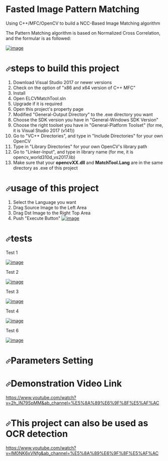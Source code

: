 # Fasted Image Pattern Matching

<p dir="auto">Using C++/MFC/OpenCV to build a NCC-Based Image Matching algorithm</p>
<p dir="auto">The Pattern Matching algorithm is based on Normalized Cross Correlation, and the formular is as followed:</p>
<p dir="auto"><a target="_blank" rel="noopener noreferrer" href="https://user-images.githubusercontent.com/104763587/167124708-e73ac583-dead-4628-8f4a-4fd6396c64f9.png"><img src="https://user-images.githubusercontent.com/104763587/167124708-e73ac583-dead-4628-8f4a-4fd6396c64f9.png" alt="image" style="max-width: 100%;"></a></p>
<h1 dir="auto"><a id="user-content-steps-to-build-this-project" class="anchor" aria-hidden="true" href="#steps-to-build-this-project"><svg class="octicon octicon-link" viewBox="0 0 16 16" version="1.1" width="16" height="16" aria-hidden="true"><path fill-rule="evenodd" d="M7.775 3.275a.75.75 0 001.06 1.06l1.25-1.25a2 2 0 112.83 2.83l-2.5 2.5a2 2 0 01-2.83 0 .75.75 0 00-1.06 1.06 3.5 3.5 0 004.95 0l2.5-2.5a3.5 3.5 0 00-4.95-4.95l-1.25 1.25zm-4.69 9.64a2 2 0 010-2.83l2.5-2.5a2 2 0 012.83 0 .75.75 0 001.06-1.06 3.5 3.5 0 00-4.95 0l-2.5 2.5a3.5 3.5 0 004.95 4.95l1.25-1.25a.75.75 0 00-1.06-1.06l-1.25 1.25a2 2 0 01-2.83 0z"></path></svg></a>steps to build this project</h1>
<ol dir="auto">
<li>Download Visual Studio 2017 or newer versions</li>
<li>Check on the option of "x86 and x64 version of C++ MFC"</li>
<li>Install</li>
<li>Open ELCVMatchTool.sln</li>
<li>Upgrade if it is required</li>
<li>Open this project's property page</li>
<li>Modified "General-Output Directory" to the .exe directory you want</li>
<li>Choose the SDK version you have in "General-Windows SDK Version"</li>
<li>Choose the right toolset you have in "General-Platform Toolset" (for me, it is Visual Studio 2017 (v141))</li>
<li>Go to "VC++ Directories", and type in "Include Directories" for your own OpenCV</li>
<li>Type in "Library Directories" for your own OpenCV's library path</li>
<li>Go to "Linker-Input", and type in library name (for me, it is opencv_world310d_vs2017.lib)</li>
<li>Make sure that your <strong>opencvXX.dll</strong> and <strong>MatchTool.Lang</strong> are in the same directory as .exe of this project</li>
</ol>
<h1 dir="auto"><a id="user-content-usage-of-this-project" class="anchor" aria-hidden="true" href="#usage-of-this-project"><svg class="octicon octicon-link" viewBox="0 0 16 16" version="1.1" width="16" height="16" aria-hidden="true"><path fill-rule="evenodd" d="M7.775 3.275a.75.75 0 001.06 1.06l1.25-1.25a2 2 0 112.83 2.83l-2.5 2.5a2 2 0 01-2.83 0 .75.75 0 00-1.06 1.06 3.5 3.5 0 004.95 0l2.5-2.5a3.5 3.5 0 00-4.95-4.95l-1.25 1.25zm-4.69 9.64a2 2 0 010-2.83l2.5-2.5a2 2 0 012.83 0 .75.75 0 001.06-1.06 3.5 3.5 0 00-4.95 0l-2.5 2.5a3.5 3.5 0 004.95 4.95l1.25-1.25a.75.75 0 00-1.06-1.06l-1.25 1.25a2 2 0 01-2.83 0z"></path></svg></a>usage of this project</h1>
<ol dir="auto">
<li>Select the Language you want</li>
<li>Drag Source Image to the Left Area</li>
<li>Drag Dst Image to the Right Top Area</li>
<li>Push "Execute Button"
<a target="_blank" rel="noopener noreferrer" href="https://github.com/DennisLiu1993/Fastest_Image_Pattern_Matching/blob/main/ManualImage/First%20Step.jpg"><img src="https://github.com/DennisLiu1993/Fastest_Image_Pattern_Matching/raw/main/ManualImage/First%20Step.jpg" alt="image" style="max-width: 100%;"></a></li>
</ol>
<h1 dir="auto"><a id="user-content-tests" class="anchor" aria-hidden="true" href="#tests"><svg class="octicon octicon-link" viewBox="0 0 16 16" version="1.1" width="16" height="16" aria-hidden="true"><path fill-rule="evenodd" d="M7.775 3.275a.75.75 0 001.06 1.06l1.25-1.25a2 2 0 112.83 2.83l-2.5 2.5a2 2 0 01-2.83 0 .75.75 0 00-1.06 1.06 3.5 3.5 0 004.95 0l2.5-2.5a3.5 3.5 0 00-4.95-4.95l-1.25 1.25zm-4.69 9.64a2 2 0 010-2.83l2.5-2.5a2 2 0 012.83 0 .75.75 0 001.06-1.06 3.5 3.5 0 00-4.95 0l-2.5 2.5a3.5 3.5 0 004.95 4.95l1.25-1.25a.75.75 0 00-1.06-1.06l-1.25 1.25a2 2 0 01-2.83 0z"></path></svg></a>tests</h1>
<p dir="auto">Test 1</p>
<p dir="auto"><a target="_blank" rel="noopener noreferrer" href="https://github.com/DennisLiu1993/Fastest_Image_Pattern_Matching/blob/main/Result%20Images/Result1.jpg"><img src="https://github.com/DennisLiu1993/Fastest_Image_Pattern_Matching/raw/main/Result%20Images/Result1.jpg" alt="image" style="max-width: 100%;"></a></p>
<p dir="auto">Test 2</p>
<p dir="auto"><a target="_blank" rel="noopener noreferrer" href="https://github.com/DennisLiu1993/Fastest_Image_Pattern_Matching/blob/main/Result%20Images/Result2.jpg"><img src="https://github.com/DennisLiu1993/Fastest_Image_Pattern_Matching/raw/main/Result%20Images/Result2.jpg" alt="image" style="max-width: 100%;"></a></p>
<p dir="auto">Test 3</p>
<p dir="auto"><a target="_blank" rel="noopener noreferrer" href="https://github.com/DennisLiu1993/Fastest_Image_Pattern_Matching/blob/main/Result%20Images/Result3.jpg"><img src="https://github.com/DennisLiu1993/Fastest_Image_Pattern_Matching/raw/main/Result%20Images/Result3.jpg" alt="image" style="max-width: 100%;"></a></p>
<p dir="auto">Test 4</p>
<p dir="auto"><a target="_blank" rel="noopener noreferrer" href="https://github.com/DennisLiu1993/Fastest_Image_Pattern_Matching/blob/main/Result%20Images/Result4.jpg"><img src="https://github.com/DennisLiu1993/Fastest_Image_Pattern_Matching/raw/main/Result%20Images/Result4.jpg" alt="image" style="max-width: 100%;"></a></p>
<p dir="auto">Test 6</p>
<p dir="auto"><a target="_blank" rel="noopener noreferrer" href="https://github.com/DennisLiu1993/Fastest_Image_Pattern_Matching/blob/main/Result%20Images/Result6.jpg"><img src="https://github.com/DennisLiu1993/Fastest_Image_Pattern_Matching/raw/main/Result%20Images/Result6.jpg" alt="image" style="max-width: 100%;"></a></p>
<h1 dir="auto"><a id="user-content-parameters-setting" class="anchor" aria-hidden="true" href="#parameters-setting"><svg class="octicon octicon-link" viewBox="0 0 16 16" version="1.1" width="16" height="16" aria-hidden="true"><path fill-rule="evenodd" d="M7.775 3.275a.75.75 0 001.06 1.06l1.25-1.25a2 2 0 112.83 2.83l-2.5 2.5a2 2 0 01-2.83 0 .75.75 0 00-1.06 1.06 3.5 3.5 0 004.95 0l2.5-2.5a3.5 3.5 0 00-4.95-4.95l-1.25 1.25zm-4.69 9.64a2 2 0 010-2.83l2.5-2.5a2 2 0 012.83 0 .75.75 0 001.06-1.06 3.5 3.5 0 00-4.95 0l-2.5 2.5a3.5 3.5 0 004.95 4.95l1.25-1.25a.75.75 0 00-1.06-1.06l-1.25 1.25a2 2 0 01-2.83 0z"></path></svg></a>Parameters Setting</h1>
<h1 dir="auto"><a id="user-content-demonstration-video-link" class="anchor" aria-hidden="true" href="#demonstration-video-link"><svg class="octicon octicon-link" viewBox="0 0 16 16" version="1.1" width="16" height="16" aria-hidden="true"><path fill-rule="evenodd" d="M7.775 3.275a.75.75 0 001.06 1.06l1.25-1.25a2 2 0 112.83 2.83l-2.5 2.5a2 2 0 01-2.83 0 .75.75 0 00-1.06 1.06 3.5 3.5 0 004.95 0l2.5-2.5a3.5 3.5 0 00-4.95-4.95l-1.25 1.25zm-4.69 9.64a2 2 0 010-2.83l2.5-2.5a2 2 0 012.83 0 .75.75 0 001.06-1.06 3.5 3.5 0 00-4.95 0l-2.5 2.5a3.5 3.5 0 004.95 4.95l1.25-1.25a.75.75 0 00-1.06-1.06l-1.25 1.25a2 2 0 01-2.83 0z"></path></svg></a>Demonstration Video Link</h1>
<p dir="auto"><a href="https://www.youtube.com/watch?v=2h_lN79SpMM&amp;ab_channel=%E5%8A%89%E6%9F%8F%E5%AF%AC" rel="nofollow">https://www.youtube.com/watch?v=2h_lN79SpMM&amp;ab_channel=%E5%8A%89%E6%9F%8F%E5%AF%AC</a></p>
<h1 dir="auto"><a id="user-content-this-project-can-also-be-used-as-ocr-detection" class="anchor" aria-hidden="true" href="#this-project-can-also-be-used-as-ocr-detection"><svg class="octicon octicon-link" viewBox="0 0 16 16" version="1.1" width="16" height="16" aria-hidden="true"><path fill-rule="evenodd" d="M7.775 3.275a.75.75 0 001.06 1.06l1.25-1.25a2 2 0 112.83 2.83l-2.5 2.5a2 2 0 01-2.83 0 .75.75 0 00-1.06 1.06 3.5 3.5 0 004.95 0l2.5-2.5a3.5 3.5 0 00-4.95-4.95l-1.25 1.25zm-4.69 9.64a2 2 0 010-2.83l2.5-2.5a2 2 0 012.83 0 .75.75 0 001.06-1.06 3.5 3.5 0 00-4.95 0l-2.5 2.5a3.5 3.5 0 004.95 4.95l1.25-1.25a.75.75 0 00-1.06-1.06l-1.25 1.25a2 2 0 01-2.83 0z"></path></svg></a>This project can also be used as OCR detection</h1>
<p dir="auto"><a href="https://www.youtube.com/watch?v=lM0NK6xVNfg&amp;ab_channel=%E5%8A%89%E6%9F%8F%E5%AF%AC" rel="nofollow">https://www.youtube.com/watch?v=lM0NK6xVNfg&amp;ab_channel=%E5%8A%89%E6%9F%8F%E5%AF%AC</a></p>
